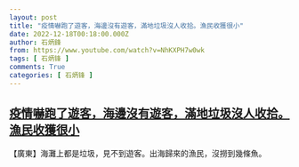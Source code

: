 ```yaml
---
layout: post
title: "疫情嚇跑了遊客，海邊沒有遊客，滿地垃圾沒人收拾。漁民收獲很小"
date: 2022-12-18T00:18:00.000Z
author: 石炳鋒
from: https://www.youtube.com/watch?v=NhKXPH7w0wk
tags: [ 石炳锋 ]
comments: True
categories: [ 石炳锋 ]
---
```

<!--1671322680000-->
[疫情嚇跑了遊客，海邊沒有遊客，滿地垃圾沒人收拾。漁民收獲很小](https://www.youtube.com/watch?v=NhKXPH7w0wk)
------

<div>
【廣東】海灘上都是垃圾，見不到遊客。出海歸來的漁民，沒撈到幾條魚。
</div>
